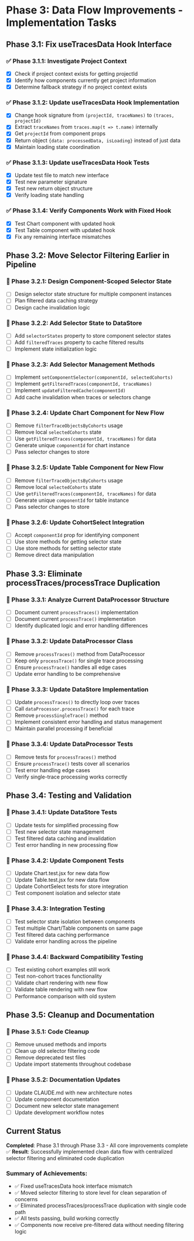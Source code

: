 # Phase 3: Data Flow Improvements - Implementation Tasks

## Phase 3.1: Fix useTracesData Hook Interface

### ✅ Phase 3.1.1: Investigate Project Context
- [x] Check if project context exists for getting projectId
- [x] Identify how components currently get project information
- [x] Determine fallback strategy if no project context exists

### ✅ Phase 3.1.2: Update useTracesData Hook Implementation
- [x] Change hook signature from `(projectId, traceNames)` to `(traces, projectId)`
- [x] Extract `traceNames` from `traces.map(t => t.name)` internally
- [x] Get `projectId` from component props
- [x] Return object `{data: processedData, isLoading}` instead of just data
- [x] Maintain loading state coordination

### ✅ Phase 3.1.3: Update useTracesData Hook Tests
- [x] Update test file to match new interface
- [x] Test new parameter signature
- [x] Test new return object structure
- [x] Verify loading state handling

### ✅ Phase 3.1.4: Verify Components Work with Fixed Hook
- [x] Test Chart component with updated hook
- [x] Test Table component with updated hook
- [x] Fix any remaining interface mismatches

## Phase 3.2: Move Selector Filtering Earlier in Pipeline

### 🔄 Phase 3.2.1: Design Component-Scoped Selector State
- [ ] Design selector state structure for multiple component instances
- [ ] Plan filtered data caching strategy
- [ ] Design cache invalidation logic

### 🔄 Phase 3.2.2: Add Selector State to DataStore
- [ ] Add `selectorStates` property to store component selector states
- [ ] Add `filteredTraces` property to cache filtered results
- [ ] Implement state initialization logic

### 🔄 Phase 3.2.3: Add Selector Management Methods
- [ ] Implement `setComponentSelector(componentId, selectedCohorts)`
- [ ] Implement `getFilteredTraces(componentId, traceNames)`
- [ ] Implement `updateFilteredCache(componentId)`
- [ ] Add cache invalidation when traces or selectors change

### 🔄 Phase 3.2.4: Update Chart Component for New Flow
- [ ] Remove `filterTraceObjectsByCohorts` usage
- [ ] Remove local `selectedCohorts` state
- [ ] Use `getFilteredTraces(componentId, traceNames)` for data
- [ ] Generate unique `componentId` for chart instance
- [ ] Pass selector changes to store

### 🔄 Phase 3.2.5: Update Table Component for New Flow
- [ ] Remove `filterTraceObjectsByCohorts` usage
- [ ] Remove local `selectedCohorts` state
- [ ] Use `getFilteredTraces(componentId, traceNames)` for data
- [ ] Generate unique `componentId` for table instance
- [ ] Pass selector changes to store

### 🔄 Phase 3.2.6: Update CohortSelect Integration
- [ ] Accept `componentId` prop for identifying component
- [ ] Use store methods for getting selector state
- [ ] Use store methods for setting selector state
- [ ] Remove direct data manipulation

## Phase 3.3: Eliminate processTraces/processTrace Duplication

### 🔄 Phase 3.3.1: Analyze Current DataProcessor Structure
- [ ] Document current `processTraces()` implementation
- [ ] Document current `processTrace()` implementation
- [ ] Identify duplicated logic and error handling differences

### 🔄 Phase 3.3.2: Update DataProcessor Class
- [ ] Remove `processTraces()` method from DataProcessor
- [ ] Keep only `processTrace()` for single trace processing
- [ ] Ensure `processTrace()` handles all edge cases
- [ ] Update error handling to be comprehensive

### 🔄 Phase 3.3.3: Update DataStore Implementation
- [ ] Update `processTraces()` to directly loop over traces
- [ ] Call `dataProcessor.processTrace()` for each trace
- [ ] Remove `processSingleTrace()` method
- [ ] Implement consistent error handling and status management
- [ ] Maintain parallel processing if beneficial

### 🔄 Phase 3.3.4: Update DataProcessor Tests
- [ ] Remove tests for `processTraces()` method
- [ ] Ensure `processTrace()` tests cover all scenarios
- [ ] Test error handling edge cases
- [ ] Verify single-trace processing works correctly

## Phase 3.4: Testing and Validation

### 🔄 Phase 3.4.1: Update DataStore Tests
- [ ] Update tests for simplified processing flow
- [ ] Test new selector state management
- [ ] Test filtered data caching and invalidation
- [ ] Test error handling in new processing flow

### 🔄 Phase 3.4.2: Update Component Tests
- [ ] Update Chart.test.jsx for new data flow
- [ ] Update Table.test.jsx for new data flow
- [ ] Update CohortSelect tests for store integration
- [ ] Test component isolation and selector state

### 🔄 Phase 3.4.3: Integration Testing
- [ ] Test selector state isolation between components
- [ ] Test multiple Chart/Table components on same page
- [ ] Test filtered data caching performance
- [ ] Validate error handling across the pipeline

### 🔄 Phase 3.4.4: Backward Compatibility Testing
- [ ] Test existing cohort examples still work
- [ ] Test non-cohort traces functionality
- [ ] Validate chart rendering with new flow
- [ ] Validate table rendering with new flow
- [ ] Performance comparison with old system

## Phase 3.5: Cleanup and Documentation

### 🔄 Phase 3.5.1: Code Cleanup
- [ ] Remove unused methods and imports
- [ ] Clean up old selector filtering code
- [ ] Remove deprecated test files
- [ ] Update import statements throughout codebase

### 🔄 Phase 3.5.2: Documentation Updates
- [ ] Update CLAUDE.md with new architecture notes
- [ ] Update component documentation
- [ ] Document new selector state management
- [ ] Update development workflow notes

## Current Status

**Completed**: Phase 3.1 through Phase 3.3 - All core improvements complete ✅
**Result**: Successfully implemented clean data flow with centralized selector filtering and eliminated code duplication

### Summary of Achievements:
- ✅ Fixed useTracesData hook interface mismatch
- ✅ Moved selector filtering to store level for clean separation of concerns  
- ✅ Eliminated processTraces/processTrace duplication with single code path
- ✅ All tests passing, build working correctly
- ✅ Components now receive pre-filtered data without needing filtering logic